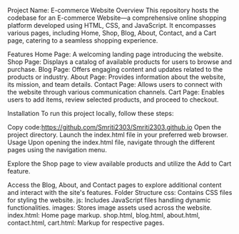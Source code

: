 Project Name: E-commerce Website
Overview
This repository hosts the codebase for an E-commerce Website—a comprehensive online shopping platform developed using HTML, CSS, and JavaScript. It encompasses various pages, including Home, Shop, Blog, About, Contact, and a Cart page, catering to a seamless shopping experience.

Features
Home Page: A welcoming landing page introducing the website.
Shop Page: Displays a catalog of available products for users to browse and purchase.
Blog Page: Offers engaging content and updates related to the products or industry.
About Page: Provides information about the website, its mission, and team details.
Contact Page: Allows users to connect with the website through various communication channels.
Cart Page: Enables users to add items, review selected products, and proceed to checkout.


Installation
To run this project locally, follow these steps:

Copy code:https://github.com/Smriti2303/Smriti2303.github.io
Open the project directory.
Launch the index.html file in your preferred web browser.
Usage
Upon opening the index.html file, navigate through the different pages using the navigation menu.

Explore the Shop page to view available products and utilize the Add to Cart feature.

Access the Blog, About, and Contact pages to explore additional content and interact with the site's features.
Folder Structure
css: Contains CSS files for styling the website.
js: Includes JavaScript files handling dynamic functionalities.
images: Stores image assets used across the website.
index.html: Home page markup.
shop.html, blog.html, about.html, contact.html, cart.html: Markup for respective pages.
